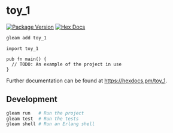# toy_1

[![Package Version](https://img.shields.io/hexpm/v/toy_1)](https://hex.pm/packages/toy_1)
[![Hex Docs](https://img.shields.io/badge/hex-docs-ffaff3)](https://hexdocs.pm/toy_1/)

```sh
gleam add toy_1
```
```gleam
import toy_1

pub fn main() {
  // TODO: An example of the project in use
}
```

Further documentation can be found at <https://hexdocs.pm/toy_1>.

## Development

```sh
gleam run   # Run the project
gleam test  # Run the tests
gleam shell # Run an Erlang shell
```
